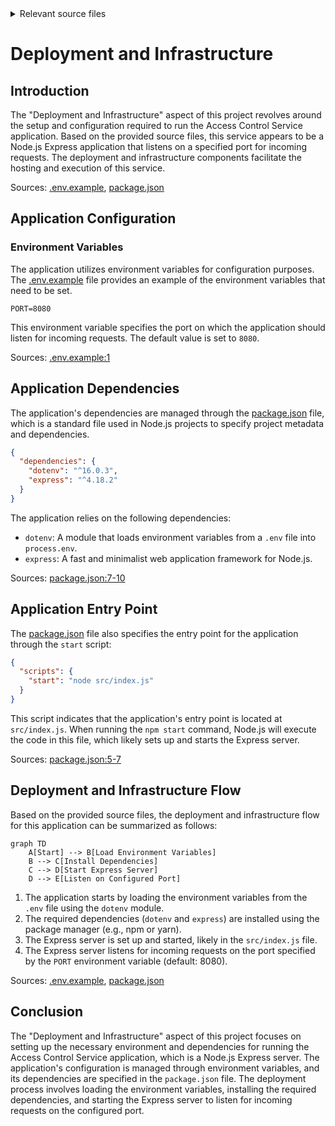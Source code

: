 <details>
<summary>Relevant source files</summary>

The following files were used as context for generating this wiki page:

- [.env.example](https://github.com/aanickode/access-control-service/blob/main/.env.example)
- [package.json](https://github.com/aanickode/access-control-service/blob/main/package.json)
</details>

# Deployment and Infrastructure

## Introduction

The "Deployment and Infrastructure" aspect of this project revolves around the setup and configuration required to run the Access Control Service application. Based on the provided source files, this service appears to be a Node.js Express application that listens on a specified port for incoming requests. The deployment and infrastructure components facilitate the hosting and execution of this service.

Sources: [.env.example](), [package.json]()

## Application Configuration

### Environment Variables

The application utilizes environment variables for configuration purposes. The [.env.example](.env.example) file provides an example of the environment variables that need to be set.

```
PORT=8080
```

This environment variable specifies the port on which the application should listen for incoming requests. The default value is set to `8080`.

Sources: [.env.example:1]()

## Application Dependencies

The application's dependencies are managed through the [package.json](package.json) file, which is a standard file used in Node.js projects to specify project metadata and dependencies.

```json
{
  "dependencies": {
    "dotenv": "^16.0.3",
    "express": "^4.18.2"
  }
}
```

The application relies on the following dependencies:

- `dotenv`: A module that loads environment variables from a `.env` file into `process.env`.
- `express`: A fast and minimalist web application framework for Node.js.

Sources: [package.json:7-10]()

## Application Entry Point

The [package.json](package.json) file also specifies the entry point for the application through the `start` script:

```json
{
  "scripts": {
    "start": "node src/index.js"
  }
}
```

This script indicates that the application's entry point is located at `src/index.js`. When running the `npm start` command, Node.js will execute the code in this file, which likely sets up and starts the Express server.

Sources: [package.json:5-7]()

## Deployment and Infrastructure Flow

Based on the provided source files, the deployment and infrastructure flow for this application can be summarized as follows:

```mermaid
graph TD
    A[Start] --> B[Load Environment Variables]
    B --> C[Install Dependencies]
    C --> D[Start Express Server]
    D --> E[Listen on Configured Port]
```

1. The application starts by loading the environment variables from the `.env` file using the `dotenv` module.
2. The required dependencies (`dotenv` and `express`) are installed using the package manager (e.g., npm or yarn).
3. The Express server is set up and started, likely in the `src/index.js` file.
4. The Express server listens for incoming requests on the port specified by the `PORT` environment variable (default: 8080).

Sources: [.env.example](), [package.json]()

## Conclusion

The "Deployment and Infrastructure" aspect of this project focuses on setting up the necessary environment and dependencies for running the Access Control Service application, which is a Node.js Express server. The application's configuration is managed through environment variables, and its dependencies are specified in the `package.json` file. The deployment process involves loading the environment variables, installing the required dependencies, and starting the Express server to listen for incoming requests on the configured port.